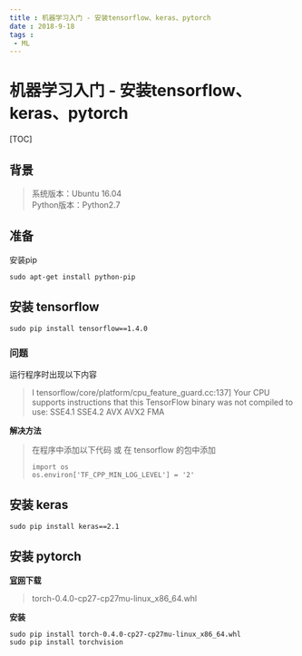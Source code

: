 ```yaml
---
title : 机器学习入门 - 安装tensorflow、keras、pytorch
date : 2018-9-18
tags : 
 - ML
---
```

# 机器学习入门 - 安装tensorflow、keras、pytorch

[TOC]

## 背景
> 系统版本：Ubuntu 16.04  
> Python版本：Python2.7  

## 准备
安装pip
```
sudo apt-get install python-pip
```

## 安装 tensorflow

```
sudo pip install tensorflow==1.4.0
```

### 问题

 运行程序时出现以下内容

 > I tensorflow/core/platform/cpu_feature_guard.cc:137] Your CPU supports instructions that this TensorFlow binary was not compiled to use: SSE4.1 SSE4.2 AVX AVX2 FMA

 **解决方法**

 > 在程序中添加以下代码 或 在 tensorflow 的包中添加
 > ```
 > import os
 > os.environ['TF_CPP_MIN_LOG_LEVEL'] = '2'
 > ```


## 安装 keras
```
sudo pip install keras==2.1
```
## 安装 pytorch

**[官网](https://pytorch.org/)下载**

> torch-0.4.0-cp27-cp27mu-linux_x86_64.whl

**安装**

```
sudo pip install torch-0.4.0-cp27-cp27mu-linux_x86_64.whl
sudo pip install torchvision
```